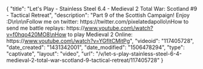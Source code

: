 {
    "title": "Let's Play - Stainless Steel 6.4 - Medieval 2 Total War: Scotland #9 - Tactical Retreat",
    "description": "Part 9 of the Scottish Campaign!  Enjoy :D\n\n\nFollow me on twitter: https:\/\/twitter.com\/pixelatedapollo\nHow to send me battle replays: https:\/\/www.youtube.com\/watch?v=f0hqo420MO8\nHow to play Medieval 2 Online: https:\/\/www.youtube.com\/watch?v=YGfItCMitPg",
    "videoid": "117405728",
    "date_created": "1431342001",
    "date_modified": "1506478294",
    "type": "captivate",
    "layout": "video",
    "url": "\/v\/let-s-play-stainless-steel-6-4-medieval-2-total-war-scotland-9-tactical-retreat\/117405728"
}